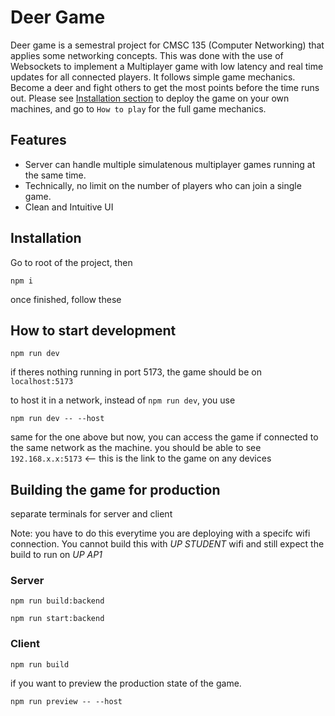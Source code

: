 

# Deer Game
Deer game is a semestral project for CMSC 135 (Computer Networking) that applies some networking concepts. This was done with the use of Websockets to implement a Multiplayer game with low latency and real time updates for all connected players.
It follows simple game mechanics. Become a deer and fight others to get the most points before the time runs out. Please see [Installation section](#installation) to deploy the game on your own machines, and go to `How to play` for the full game mechanics.

## Features
- Server can handle multiple simulatenous multiplayer games running at the same time.
- Technically, no limit on the number of players who can join a single game.
- Clean and Intuitive UI

## Installation

Go to root of the project, then

```
npm i
```

once finished, follow these

## How to start development

```
npm run dev
```

if theres nothing running in port 5173, the game should be on `localhost:5173`

to host it in a network, instead of `npm run dev`, you use

```
npm run dev -- --host
```

same for the one above but now, you can access the game if connected to the same network as the machine. you should be able to see `192.168.x.x:5173` <-- this is the link to the game on any devices

## Building the game for production

separate terminals for server and client

Note: you have to do this everytime you are deploying with a specifc wifi connection. You cannot build this with _UP STUDENT_ wifi and still expect the build to run on _UP AP1_

### Server

```
npm run build:backend
```

```
npm run start:backend
```

### Client

```
npm run build
```

if you want to preview the production state of the game.

```
npm run preview -- --host
```

